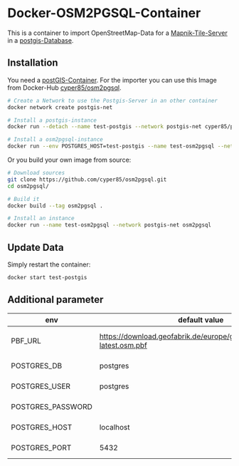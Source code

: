 # Docker-OSM2PGSQL-Container

This is a container to import OpenStreetMap-Data for a [Mapnik-Tile-Server](https://cloud.docker.com/repository/docker/cyper85/mapnik/) in a [postgis-Database](https://hub.docker.com/r/cyper85/postgis).


## Installation

You need a [postGIS-Container](https://github.com/cyper85/postgis). For the importer you can use this Image from Docker-Hub [cyper85/osm2pgsql](https://hub.docker.com/r/cyper85/osm2pgsql).

```bash
# Create a Network to use the Postgis-Server in an other container
docker network create postgis-net

# Install a postgis-instance
docker run --detach --name test-postgis --network postgis-net cyper85/postgis

# Install a osm2pgsql-instance
docker run --env POSTGRES_HOST=test-postgis --name test-osm2pgsql --network postgis-net cyper85/osm2pgsql
```

Or you build your own image from source:

```bash
# Download sources
git clone https://github.com/cyper85/osm2pgsql.git
cd osm2pgsql/

# Build it
docker build --tag osm2pgsql .

# Install an instance
docker run --name test-osm2pgsql --network postgis-net osm2pgsql
```

## Update Data
Simply restart the container:

```bash
docker start test-postgis 
```

## Additional parameter

env | default value | description 
------------ | ------------- | -------------
PBF_URL | https://download.geofabrik.de/europe/germany/thueringen-latest.osm.pbf | URL to PBF-File to import
POSTGRES_DB | postgres | Database-Name
POSTGRES_USER | postgres | Database-User
POSTGRES_PASSWORD |  | Database-Password
POSTGRES_HOST | localhost | Database-Hostname
POSTGRES_PORT | 5432 | Database-Port
